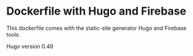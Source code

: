 # Dockerfile with Hugo and Firebase

This dockerfile comes with the static-site generator Hugo and Firebase tools.

Hugo version 0.49
